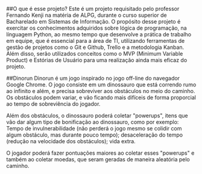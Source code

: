 ##O que é esse projeto?
Este é um projeto requisitado pelo professor Fernando Kenji na matéria de ALPG, durante o curso superior de Bacharelado em Sistemas de Informação. O propósito desse projeto é exercitar os conhecimentos adquiridos sobre lógica de programação, na línguagem Python, ao mesmo tempo que desenvolve a prática de trabalho em equipe, que é essencial para a área de TI, utilizando ferramentas de gestão de projetos como o Git e Github, Trello e a metodologia Kanban. Além disso, serão utilizados conceitos como o MVP (Minimum Variable Product) e Estórias de Usuário para uma realização ainda mais eficaz do projeto.

##Dinorun
Dinorun é um jogo inspirado no jogo off-line do navegador Google Chrome. O jogo consiste em um dinossauro que está correndo rumo ao infinito e além, e precisa sobreviver aos obstáculos no meio do caminho. Os obstáculos podem variar, e vão ficando mais difíceis de forma proporcial ao tempo de sobreviência do jogador. 

Além dos obstáculos, o dinossauro poderá coletar "powerups", itens que vão dar algum tipo de bonificação ao dinossauro, como por exemplo: Tempo de invulnerabilidade (não perderá o jogo mesmo se colidir com algum obstáculo, mas durante pouco tempo); desaceleração do tempo (redução na velocidade dos obstáculos); vida extra.

O jogador poderá fazer pontuações maiores ao coletar esses "powerups" e também ao coletar moedas, que seram geradas de maneira aleatória pelo caminho.

